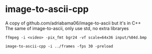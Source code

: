 # image-to-ascii-cpp
A copy of github.com/adriabama06/image-to-ascii but it's in C++  
The same of image-to-ascii, only use std, no extra libraryes
```
ffmpeg -i <video> -pix_fmt bgr24 -vf scale=64x36 input/%04d.bmp
```
```
image-to-ascii-cpp -i ../frames -fps 30 -preload
```